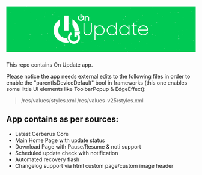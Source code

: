 ![Banner](img/banner.png?raw=true)
=====

This repo contains On Update app.

Please notice the app needs external edits to the following files in order to enable the "parentIsDeviceDefault" bool in frameworks (this one enables some little UI elements like ToolbarPopup & EdgeEffect):

> /res/values/styles.xml
> /res/values-v25/styles.xml


## App contains as per sources:
* Latest Cerberus Core
* Main Home Page with update status
* Download Page with Pause/Resume & noti support
* Scheduled update check with notification
* Automated recovery flash
* Changelog support via html custom page/custom image header

